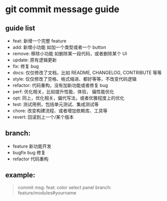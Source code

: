 # git commit message guide

## guide list
- feat: 新增一个完整 feature
- add: 新增小功能 如加一个类型或者一个 button
- remove: 移除小功能 如删除某一段代码，或者删除某个 UI
- update: 原有逻辑更新
- fix: 修复 bug
- docs: 仅仅修改了文档，比如 README, CHANGELOG, CONTRIBUTE 等等
- style: 仅仅修改了空格、格式缩进、都好等等，不改变代码逻辑
- refactor: 代码重构，没有加新功能或者修复 bug
- perf: 优化相关，比如提升性能、体验， 偏性能优化
- opt: 同上，优化相关，偏代写法，或者优雅程度上的优化
- test: 测试用例，包括单元测试、集成测试等
- chore: 改变构建流程、或者增加依赖库、工具等
- revert: 回滚到上一个/某个版本

## branch:

- feature 新功能开发
- bugfix bug 修复
- refactor 代码重构

## example:

> commit msg: feat: color select panel
> branch: feature/modules#yourname
